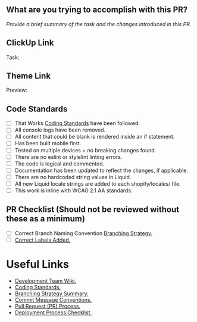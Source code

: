 ## What are you trying to accomplish with this PR?

*Provide a brief summary of the task and the changes introduced in this PR.*

## ClickUp Link

Task: 

## Theme Link

Preview: 

## Code Standards

- [ ] That Works [Coding Standards](https://github.com/thatworkagency/tw-coding-guidelines) have been followed. 
- [ ] All console logs have been removed.
- [ ] All content that could be blank is rendered inside an if statement.
- [ ] Has been built mobile first. 
- [ ] Tested on multiple devices + no breaking changes found. 
- [ ] There are no eslint or stylelint linting errors.
- [ ] The code is logical and commented.
- [ ] Documentation has been updated to reflect the changes, if applicable. 
- [ ] There are no hardcoded string values in Liquid. 
- [ ] All new Liquid locale strings are added to each shopify/locales/ file. 
- [ ] This work is inline with WCAG 2.1 AA standards. 

## PR Checklist (Should not be reviewed without these as a minimum)
- [ ] Correct Branch Naming Convention [Branching Strategy.](https://www.notion.so/thatworksagency/Branching-Strategy-1d07c5f9f6a48007a5e3e014a88cf19b)
- [ ] [Correct Labels Added.](https://www.notion.so/thatworksagency/Using-Labels-in-Pull-Requests-1df7c5f9f6a480da9466e813356ce1c8)

# Useful Links
- [Development Team Wiki.](https://www.notion.so/thatworksagency/037b0431b32641b9a99ed7650069b4a9?v=1b52f9d0c32442f284c99678400f8a72)
- [Coding Standards.](https://www.notion.so/thatworksagency/Coding-Standards-1d07c5f9f6a480e4bc05f851fff6cb16)
- [Branching Strategy Summary.](https://www.notion.so/thatworksagency/Branching-Strategy-1d07c5f9f6a48007a5e3e014a88cf19b?pvs=25)
- [Commit Message Conventions.](https://www.notion.so/thatworksagency/Commit-Message-Conventions-1d07c5f9f6a480649196f21fc75cebfe)
- [Pull Request (PR) Process.](https://www.notion.so/thatworksagency/Pull-Request-PR-Process-1d07c5f9f6a480acb1a4f1aed071b0e9)
- [Deployment Process Checklist.](https://www.notion.so/thatworksagency/Deployment-Process-Checklist-1d07c5f9f6a48050a38cf89d10a55bfc)
